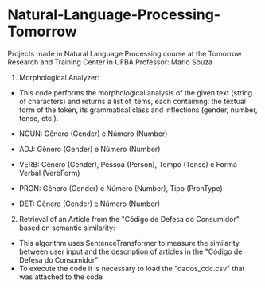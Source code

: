 # Natural-Language-Processing-Tomorrow
Projects made in Natural Language Processing course at the Tomorrow Research and Training Center in UFBA
Professor: Marlo Souza

1. Morphological Analyzer:

  - This code performs the morphological analysis of the given text (string of characters) and returns a list of items, each containing: the textual form of the token, its grammatical class and inflections (gender, number, tense, etc.).
    
  - NOUN: Gênero (Gender) e Número (Number)
  - ADJ: Gênero (Gender) e Número (Number)
  - VERB: Gênero (Gender), Pessoa (Person), Tempo (Tense)  e Forma Verbal (VerbForm)
  - PRON: Gênero (Gender) e Número (Number), Tipo (PronType)
  - DET: Gênero (Gender) e Número (Number)  

2. Retrieval of an Article from the "Código de Defesa do Consumidor" based on semantic similarity:

  - This algorithm uses SentenceTransformer to measure the similarity between user input and the description of articles in the "Código de Defesa do Consumidor"
  - To execute the code it is necessary to load the "dados_cdc.csv" that was attached to the code
   

